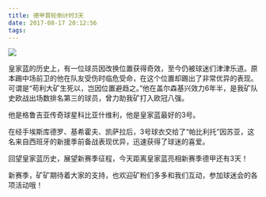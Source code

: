 ```yaml
---
title: 德甲首轮倒计时3天
date: 2017-08-17 20:12:56
tags:
---
```


![](http://otsd27d1a.bkt.clouddn.com/20170817201533_9NYxs6_WechatIMG257.png)

皇家蓝的历史上，有一位球员因改换位置获得奇效，至今仍被球迷们津津乐道。原本踢中场前卫的他在队友受伤时临危受命，在这个位置却踢出了非常优异的表现。可谓是“苟利大矿生死以，岂因位置避趋之。”他在盖尔森基兴效力6年半，是我矿队史欧战出场数排名第三的球员，曾力助我矿打入欧冠八强。
 
他是格鲁吉亚传奇球星科比亚什维利，他是皇家蓝最好的3号。
 
在经手埃斯库德罗、基希霍夫、凯萨拉后，3号球衣交给了“帕比利托”因苏亚，这名来自西班牙的新援季前备战表现优异，迅速获得了球迷的喜爱。
 
 
回望皇家蓝历史，展望新赛季征程，今天距离皇家蓝亮相新赛季德甲还有3天！
 
 
新赛季，矿矿期待着大家的支持，也欢迎矿粉们多多和我们互动，参加球迷会的各项活动哦！